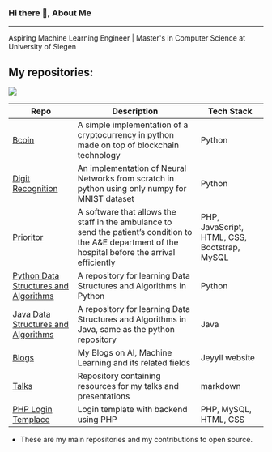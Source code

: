 ### Hi there 👋, About Me
------

Aspiring Machine Learning Engineer | Master's in Computer Science at University of Siegen

My repositories:
-----

<!-- ![](https://komarev.com/ghpvc/?username=bharathikannann)
 -->
![](https://hit.yhype.me/github/profile?user_id=59825547)

| Repo | Description | Tech Stack |
|----------|----------|----------|
| [Bcoin](https://github.com/bharathikannann/bcoin) | A simple implementation of a cryptocurrency in python made on top of blockchain technology | Python |
| [Digit Recognition](https://github.com/bharathikannann/digit-recognition) | An implementation of Neural Networks from scratch in python using only numpy for MNIST dataset | Python |
| [Prioritor](https://github.com/bharathikannann/prioritor) | A software that allows the staff in the ambulance to send the patient’s condition to the A&E department of the hospital before the arrival efficiently  | PHP, JavaScript, HTML, CSS, Bootstrap, MySQL |
| [Python Data Structures and Algorithms](https://github.com/bharathikannann/Python-Data-Structures-and-Algorithms) | A repository for learning Data Structures and Algorithms in Python | Python |
| [Java Data Structures and Algorithms](https://github.com/bharathikannann/Java-Data-Structures-and-Algorithms) | A repository for learning Data Structures and Algorithms in Java, same as the python repository | Java |
| [Blogs](https://github.com/bharathikannann/blogs) | My Blogs on AI, Machine Learning and its related fields | Jeyyll website |
| [Talks](https://github.com/bharathikannann/talks) | Repository containing resources for my talks and presentations | markdown |
| [PHP Login Templace](https://github.com/bharathikannann/PHP-Loginonly-Template) | Login template with backend using PHP | PHP, MySQL, HTML, CSS |

- These are my main repositories and my contributions to open source. 

